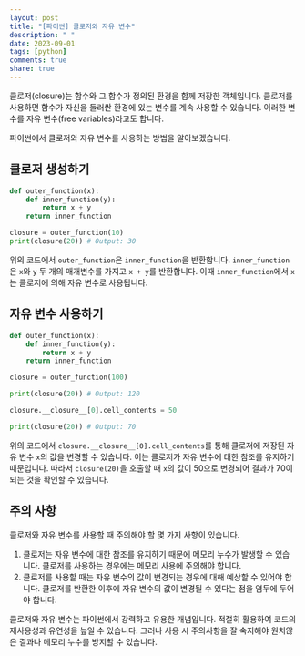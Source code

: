 ```yaml
---
layout: post
title: "[파이썬] 클로저와 자유 변수"
description: " "
date: 2023-09-01
tags: [python]
comments: true
share: true
---
```


클로저(closure)는 함수와 그 함수가 정의된 환경을 함께 저장한 객체입니다. 클로저를 사용하면 함수가 자신을 둘러싼 환경에 있는 변수를 계속 사용할 수 있습니다. 이러한 변수를 자유 변수(free variables)라고도 합니다.

파이썬에서 클로저와 자유 변수를 사용하는 방법을 알아보겠습니다.

## 클로저 생성하기

```python
def outer_function(x):
    def inner_function(y):
        return x + y
    return inner_function

closure = outer_function(10)
print(closure(20)) # Output: 30
```

위의 코드에서 `outer_function`은 `inner_function`을 반환합니다. `inner_function`은 `x`와 `y` 두 개의 매개변수를 가지고 `x + y`를 반환합니다. 이때 `inner_function`에서 `x`는 클로저에 의해 자유 변수로 사용됩니다.

## 자유 변수 사용하기

```python
def outer_function(x):
    def inner_function(y):
        return x + y
    return inner_function

closure = outer_function(100)

print(closure(20)) # Output: 120

closure.__closure__[0].cell_contents = 50

print(closure(20)) # Output: 70
```

위의 코드에서 `closure.__closure__[0].cell_contents`를 통해 클로저에 저장된 자유 변수 `x`의 값을 변경할 수 있습니다. 이는 클로저가 자유 변수에 대한 참조를 유지하기 때문입니다. 따라서 `closure(20)`을 호출할 때 `x`의 값이 50으로 변경되어 결과가 70이 되는 것을 확인할 수 있습니다.

## 주의 사항

클로저와 자유 변수를 사용할 때 주의해야 할 몇 가지 사항이 있습니다.

1. 클로저는 자유 변수에 대한 참조를 유지하기 때문에 메모리 누수가 발생할 수 있습니다. 클로저를 사용하는 경우에는 메모리 사용에 주의해야 합니다.
2. 클로저를 사용할 때는 자유 변수의 값이 변경되는 경우에 대해 예상할 수 있어야 합니다. 클로저를 반환한 이후에 자유 변수의 값이 변경될 수 있다는 점을 염두에 두어야 합니다.

클로저와 자유 변수는 파이썬에서 강력하고 유용한 개념입니다. 적절히 활용하여 코드의 재사용성과 유연성을 높일 수 있습니다. 그러나 사용 시 주의사항을 잘 숙지해야 원치않은 결과나 메모리 누수를 방지할 수 있습니다.
